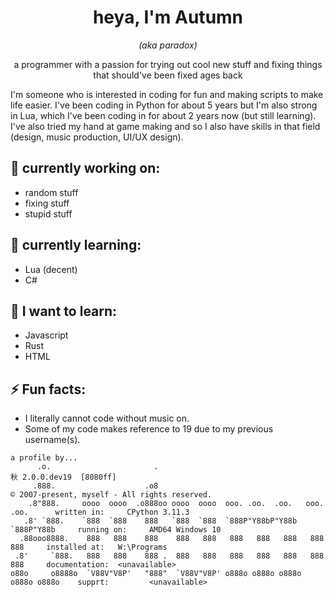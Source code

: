 <h1 align="center">heya, I'm Autumn</h1>
<p align="center"><i>(aka paradox)</i></p>
<p align="center">a programmer with a passion for trying out cool new stuff and fixing things that should've been fixed ages back</p>
</p>
I'm someone who is interested in coding for fun and making scripts to make life easier. I've been coding in Python for about 5 years but I'm also strong in Lua, which I've been coding in for about 2 years now (but still learning). I've also tried my hand at game making and so I also have skills in that field (design, music production, UI/UX design). 

## 🔭 currently working on:
- random stuff
- fixing stuff
- stupid stuff

## 🌱 currently learning:
- Lua (decent)
- C#

## 🧠 I want to learn:
- Javascript
- Rust
- HTML

## ⚡ Fun facts:
- I literally cannot code without music on.
- Some of my code makes reference to 19 due to my previous username(s).

```
a profile by...
      .o.                       .                                                秋 2.0.0.dev19  [8080ff]
     .888.                    .o8                                                © 2007-present, myself - All rights reserved.
    .8"888.     oooo  oooo  .o888oo oooo  oooo  ooo. .oo.  .oo.   ooo. .oo.      written in:     CPython 3.11.3
   .8' `888.    `888  `888    888   `888  `888  `888P"Y88bP"Y88b  `888P"Y88b     running on:     AMD64 Windows 10
  .88ooo8888.    888   888    888    888   888   888   888   888   888   888     installed at:   W:\Programs
 .8'     `888.   888   888    888 .  888   888   888   888   888   888   888     documentation:  <unavailable>
o88o     o8888o  `V88V"V8P'   "888"  `V88V"V8P' o888o o888o o888o o888o o888o    supprt:         <unavailable>
```
